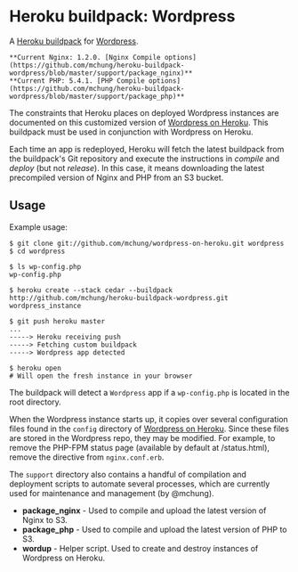 Heroku buildpack: Wordpress
===========================

A [Heroku buildpack](http://devcenter.heroku.com/articles/buildpack) for [Wordpress](http://wordpress.org).

    **Current Nginx: 1.2.0. [Nginx Compile options](https://github.com/mchung/heroku-buildpack-wordpress/blob/master/support/package_nginx)**
    **Current PHP: 5.4.1. [PHP Compile options](https://github.com/mchung/heroku-buildpack-wordpress/blob/master/support/package_php)**

The constraints that Heroku places on deployed Wordpress instances are documented on this customized version of [Wordpress on Heroku](http://github.com/mchung/wordpress-on-heroku).  This buildpack must be used in conjunction with Wordpress on Heroku.

Each time an app is redeployed, Heroku will fetch the latest buildpack from the buildpack's Git repository and execute the instructions in *compile* and *deploy* (but not *release*).  In this case, it means downloading the latest precompiled version of Nginx and PHP from an S3 bucket.


Usage
-----

Example usage:

    $ git clone git://github.com/mchung/wordpress-on-heroku.git wordpress
    $ cd wordpress

    $ ls wp-config.php
    wp-config.php

    $ heroku create --stack cedar --buildpack http://github.com/mchung/heroku-buildpack-wordpress.git wordpress_instance

    $ git push heroku master
    ...
    -----> Heroku receiving push
    -----> Fetching custom buildpack
    -----> Wordpress app detected

    $ heroku open 
    # Will open the fresh instance in your browser


The buildpack will detect a `Wordpress` app if a `wp-config.php` is located in the root directory.  

When the Wordpress instance starts up, it copies over several configuration files found in the `config` directory of [Wordpress on Heroku](http://github.com/mchung/wordpress-on-heroku). Since these files are stored in the Wordpress repo, they may be modified.  For example, to remove the PHP-FPM status page (available by default at /status.html), remove the directive from `nginx.conf.erb`.

The `support` directory also contains a handful of compilation and deployment scripts to automate several processes, which are currently used for maintenance and management (by @mchung).

* **package_nginx** - Used to compile and upload the latest version of Nginx to S3.
* **package_php** - Used to compile and upload the latest version of PHP to S3.
* **wordup** - Helper script. Used to create and destroy instances of Wordpress on Heroku.


